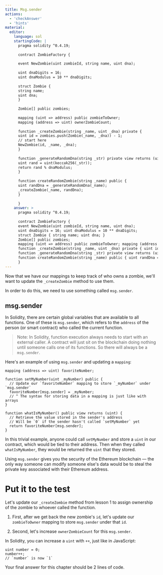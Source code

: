 ```yaml
---
title: Msg.sender
actions:
  - 'checkAnswer'
  - 'hints'
material:
  editor:
    language: sol
    startingCode: |
      pragma solidity ^0.4.19;
      
      contract ZombieFactory {
      
      event NewZombie(uint zombieId, string name, uint dna);
      
      uint dnaDigits = 16;
      uint dnaModulus = 10 ** dnaDigits;
      
      struct Zombie {
      string name;
      uint dna;
      }
      
      Zombie[] public zombies;
      
      mapping (uint => address) public zombieToOwner;
      mapping (address => uint) ownerZombieCount;
      
      function _createZombie(string _name, uint _dna) private {
      uint id = zombies.push(Zombie(_name, _dna)) - 1;
      // start here
      NewZombie(id, _name, _dna);
      }
      
      function _generateRandomDna(string _str) private view returns (uint) {
      uint rand = uint(keccak256(_str));
      return rand % dnaModulus;
      }
      
      function createRandomZombie(string _name) public {
      uint randDna = _generateRandomDna(_name);
      _createZombie(_name, randDna);
      }
      
      }
    answer: >
      pragma solidity ^0.4.19;
      
      contract ZombieFactory {
      event NewZombie(uint zombieId, string name, uint dna);
      uint dnaDigits = 16; uint dnaModulus = 10 ** dnaDigits;
      struct Zombie { string name; uint dna; }
      Zombie[] public zombies;
      mapping (uint => address) public zombieToOwner; mapping (address => uint) ownerZombieCount;
      function _createZombie(string _name, uint _dna) private { uint id = zombies.push(Zombie(_name, _dna)) - 1; zombieToOwner[id] = msg.sender; ownerZombieCount[msg.sender]++; NewZombie(id, _name, _dna); }
      function _generateRandomDna(string _str) private view returns (uint) { uint rand = uint(keccak256(_str)); return rand % dnaModulus; }
      function createRandomZombie(string _name) public { uint randDna = _generateRandomDna(_name); _createZombie(_name, randDna); }
      }
---
```

Now that we have our mappings to keep track of who owns a zombie, we'll want to update the `_createZombie` method to use them.

In order to do this, we need to use something called `msg.sender`.

## msg.sender

In Solidity, there are certain global variables that are available to all functions. One of these is `msg.sender`, which refers to the `address` of the person (or smart contract) who called the current function.

> Note: In Solidity, function execution always needs to start with an external caller. A contract will just sit on the blockchain doing nothing until someone calls one of its functions. So there will always be a `msg.sender`.

Here's an example of using `msg.sender` and updating a `mapping`:

    mapping (address => uint) favoriteNumber;
    
    function setMyNumber(uint _myNumber) public {
      // Update our `favoriteNumber` mapping to store `_myNumber` under `msg.sender`
      favoriteNumber[msg.sender] = _myNumber;
      // ^ The syntax for storing data in a mapping is just like with arrays
    }
    
    function whatIsMyNumber() public view returns (uint) {
      // Retrieve the value stored in the sender's address
      // Will be `0` if the sender hasn't called `setMyNumber` yet
      return favoriteNumber[msg.sender];
    }
    

In this trivial example, anyone could call `setMyNumber` and store a `uint` in our contract, which would be tied to their address. Then when they called `whatIsMyNumber`, they would be returned the `uint` that they stored.

Using `msg.sender` gives you the security of the Ethereum blockchain — the only way someone can modify someone else's data would be to steal the private key associated with their Ethereum address.

# Put it to the test

Let's update our `_createZombie` method from lesson 1 to assign ownership of the zombie to whoever called the function.

1. First, after we get back the new zombie's `id`, let's update our `zombieToOwner` mapping to store `msg.sender` under that `id`.

2. Second, let's increase `ownerZombieCount` for this `msg.sender`.

In Solidity, you can increase a `uint` with `++`, just like in JavaScript:

    uint number = 0;
    number++;
    // `number` is now `1`
    

Your final answer for this chapter should be 2 lines of code.